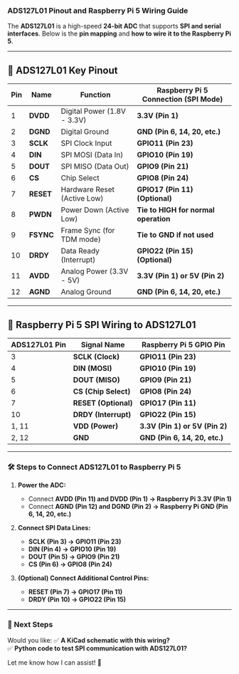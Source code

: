 ### **ADS127L01 Pinout and Raspberry Pi 5 Wiring Guide**
The **ADS127L01** is a high-speed **24-bit ADC** that supports **SPI and serial interfaces**. Below is the **pin mapping** and **how to wire it to the Raspberry Pi 5**.

---

## **📌 ADS127L01 Key Pinout**
| **Pin** | **Name** | **Function** | **Raspberry Pi 5 Connection (SPI Mode)** |
|---------|---------|------------|--------------------------------|
| 1 | **DVDD** | Digital Power (1.8V - 3.3V) | **3.3V (Pin 1)** |
| 2 | **DGND** | Digital Ground | **GND (Pin 6, 14, 20, etc.)** |
| 3 | **SCLK** | SPI Clock Input | **GPIO11 (Pin 23)** |
| 4 | **DIN** | SPI MOSI (Data In) | **GPIO10 (Pin 19)** |
| 5 | **DOUT** | SPI MISO (Data Out) | **GPIO9 (Pin 21)** |
| 6 | **CS** | Chip Select | **GPIO8 (Pin 24)** |
| 7 | **RESET** | Hardware Reset (Active Low) | **GPIO17 (Pin 11) (Optional)** |
| 8 | **PWDN** | Power Down (Active Low) | **Tie to HIGH for normal operation** |
| 9 | **FSYNC** | Frame Sync (for TDM mode) | **Tie to GND if not used** |
| 10 | **DRDY** | Data Ready (Interrupt) | **GPIO22 (Pin 15) (Optional)** |
| 11 | **AVDD** | Analog Power (3.3V - 5V) | **3.3V (Pin 1) or 5V (Pin 2)** |
| 12 | **AGND** | Analog Ground | **GND (Pin 6, 14, 20, etc.)** |

---

## **📌 Raspberry Pi 5 SPI Wiring to ADS127L01**
| **ADS127L01 Pin** | **Signal Name** | **Raspberry Pi 5 GPIO Pin** |
|-----------------|---------------|----------------------|
| 3  | **SCLK (Clock)** | **GPIO11 (Pin 23)** |
| 4  | **DIN (MOSI)** | **GPIO10 (Pin 19)** |
| 5  | **DOUT (MISO)** | **GPIO9 (Pin 21)** |
| 6  | **CS (Chip Select)** | **GPIO8 (Pin 24)** |
| 7  | **RESET (Optional)** | **GPIO17 (Pin 11)** |
| 10 | **DRDY (Interrupt)** | **GPIO22 (Pin 15)** |
| 1, 11 | **VDD (Power)** | **3.3V (Pin 1) or 5V (Pin 2)** |
| 2, 12 | **GND** | **GND (Pin 6, 14, 20, etc.)** |

---

### **🛠 Steps to Connect ADS127L01 to Raspberry Pi 5**
1. **Power the ADC:**
   - Connect **AVDD (Pin 11) and DVDD (Pin 1) → Raspberry Pi 3.3V (Pin 1)**
   - Connect **AGND (Pin 12) and DGND (Pin 2) → Raspberry Pi GND (Pin 6, 14, 20, etc.)**
   
2. **Connect SPI Data Lines:**
   - **SCLK (Pin 3) → GPIO11 (Pin 23)**
   - **DIN (Pin 4) → GPIO10 (Pin 19)**
   - **DOUT (Pin 5) → GPIO9 (Pin 21)**
   - **CS (Pin 6) → GPIO8 (Pin 24)**

3. **(Optional) Connect Additional Control Pins:**
   - **RESET (Pin 7) → GPIO17 (Pin 11)**
   - **DRDY (Pin 10) → GPIO22 (Pin 15)**

---

### **📌 Next Steps**
Would you like:
✅ **A KiCad schematic with this wiring?**  
✅ **Python code to test SPI communication with ADS127L01?**  

Let me know how I can assist! 🚀